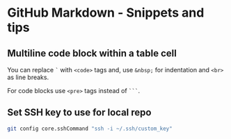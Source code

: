 # GitHub Markdown - Snippets and tips

## Multiline code block within a table cell

You can replace <code>\`</code> with <code>\<code\></code> tags and, use `&nbsp;` for indentation and `<br>` as line breaks.

For code blocks use <code>\<pre\></code> tags instead of <code>```</code>.

## Set SSH key to use for local repo

```bash
git config core.sshCommand "ssh -i ~/.ssh/custom_key"
```
